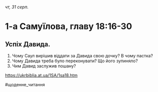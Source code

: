 
_чт, 31 серп._

# 1-а Самуїлова, главу 18:16-30

## Успіх Давида.
1. Чому Саул вирішив віддати за Давида свою дочку? В чому пастка?
2. Чому Давида треба було переконувати? Що його зупиняло?
3. Чим Давид заслужив пошану?

https://ukrbiblia.at.ua/1SA/1sa18.htm 

#щоденне_читання
